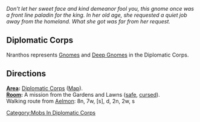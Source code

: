 *Don't let her sweet face and kind demeanor fool you, this gnome once
was a front line paladin for the king. In her old age, she requested a
quiet job away from the homeland. What she got was far from her
request.*

## Diplomatic Corps

Nranthos represents [Gnomes](Gnomes "wikilink") and [Deep
Gnomes](Deep_Gnomes "wikilink") in the Diplomatic Corps.

## Directions

**[Area](:Category:_Areas "wikilink"):** [Diplomatic
Corps](:Category:_Diplomatic_Corps "wikilink")
([Map](Diplomatic_Corps_Map "wikilink")).  
**[Room](:Category:_Rooms "wikilink"):** A mission from the Gardens and
Lawns ([safe](Safe_Rooms "wikilink"),
[cursed](Cursed_Rooms "wikilink")).  
Walking route from [Aelmon](Aelmon "wikilink"): 8n, 7w, \[s\], d, 2n,
2w, s

[Category:Mobs In Diplomatic
Corps](Category:Mobs_In_Diplomatic_Corps "wikilink")
